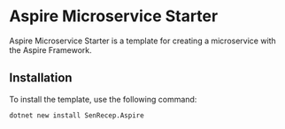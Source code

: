 # Aspire Microservice Starter

Aspire Microservice Starter is a template for creating a microservice with the Aspire Framework.

## Installation

To install the template, use the following command:

```bash
dotnet new install SenRecep.Aspire
